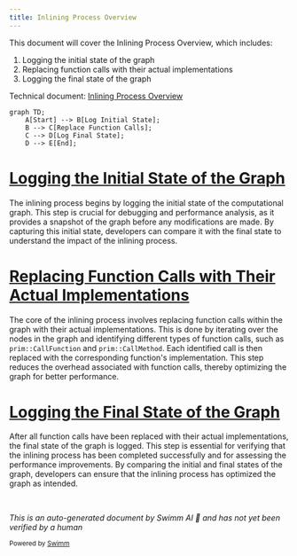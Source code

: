```yaml
---
title: Inlining Process Overview
---
```

This document will cover the Inlining Process Overview, which includes:

1. Logging the initial state of the graph
2. Replacing function calls with their actual implementations
3. Logging the final state of the graph

Technical document: <SwmLink doc-title="Inlining Process Overview">[Inlining Process Overview](/.swm/inlining-process-overview.7eoikrem.sw.md)</SwmLink>

```mermaid
graph TD;
    A[Start] --> B[Log Initial State];
    B --> C[Replace Function Calls];
    C --> D[Log Final State];
    D --> E[End];
```

# [Logging the Initial State of the Graph](https://app.swimm.io/repos/Z2l0aHViJTNBJTNBcHl0b3JjaC1hdXRvZG9jcy1kZW1vJTNBJTNBU3dpbW0tRGVtbw==/docs/7eoikrem#inline-function)

The inlining process begins by logging the initial state of the computational graph. This step is crucial for debugging and performance analysis, as it provides a snapshot of the graph before any modifications are made. By capturing this initial state, developers can compare it with the final state to understand the impact of the inlining process.

# [Replacing Function Calls with Their Actual Implementations](https://app.swimm.io/repos/Z2l0aHViJTNBJTNBcHl0b3JjaC1hdXRvZG9jcy1kZW1vJTNBJTNBU3dpbW0tRGVtbw==/docs/7eoikrem#inlinecalls-function)

The core of the inlining process involves replacing function calls within the graph with their actual implementations. This is done by iterating over the nodes in the graph and identifying different types of function calls, such as `prim::CallFunction` and `prim::CallMethod`. Each identified call is then replaced with the corresponding function's implementation. This step reduces the overhead associated with function calls, thereby optimizing the graph for better performance.

# [Logging the Final State of the Graph](https://app.swimm.io/repos/Z2l0aHViJTNBJTNBcHl0b3JjaC1hdXRvZG9jcy1kZW1vJTNBJTNBU3dpbW0tRGVtbw==/docs/7eoikrem#inline-function)

After all function calls have been replaced with their actual implementations, the final state of the graph is logged. This step is essential for verifying that the inlining process has been completed successfully and for assessing the performance improvements. By comparing the initial and final states of the graph, developers can ensure that the inlining process has optimized the graph as intended.

&nbsp;

*This is an auto-generated document by Swimm AI 🌊 and has not yet been verified by a human*

<SwmMeta version="3.0.0" repo-id="Z2l0aHViJTNBJTNBcHl0b3JjaC1hdXRvZG9jcy1kZW1vJTNBJTNBU3dpbW0tRGVtbw==" repo-name="pytorch-autodocs-demo"><sup>Powered by [Swimm](https://app.swimm.io/)</sup></SwmMeta>
